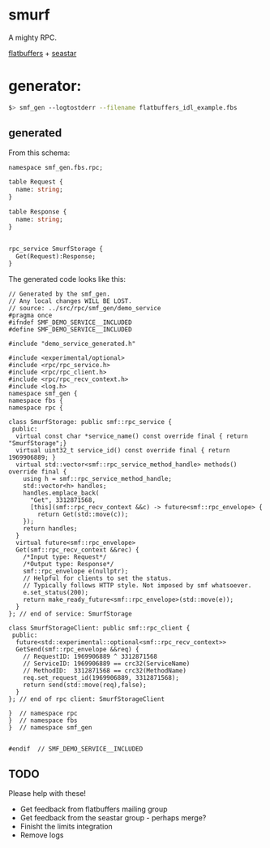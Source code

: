 # smurf

A mighty RPC.

[flatbuffers](http://google.github.io/flatbuffers/) + [seastar](http://seastar-project.org)

# generator:

```bash
$> smf_gen --logtostderr --filename flatbuffers_idl_example.fbs

```

## generated

From this schema:

```protobuf
namespace smf_gen.fbs.rpc;

table Request {
  name: string;
}

table Response {
  name: string;
}


rpc_service SmurfStorage {
  Get(Request):Response;
}

```

The generated code looks like this:

```
// Generated by the smf_gen.
// Any local changes WILL BE LOST.
// source: ../src/rpc/smf_gen/demo_service
#pragma once
#ifndef SMF_DEMO_SERVICE__INCLUDED
#define SMF_DEMO_SERVICE__INCLUDED

#include "demo_service_generated.h"

#include <experimental/optional>
#include <rpc/rpc_service.h>
#include <rpc/rpc_client.h>
#include <rpc/rpc_recv_context.h>
#include <log.h>
namespace smf_gen {
namespace fbs {
namespace rpc {

class SmurfStorage: public smf::rpc_service {
 public:
  virtual const char *service_name() const override final { return "SmurfStorage";}
  virtual uint32_t service_id() const override final { return 1969906889; }
  virtual std::vector<smf::rpc_service_method_handle> methods() override final {
    using h = smf::rpc_service_method_handle;
    std::vector<h> handles;
    handles.emplace_back(
      "Get", 3312871568,
      [this](smf::rpc_recv_context &&c) -> future<smf::rpc_envelope> {
        return Get(std::move(c));
    });
    return handles;
  }
  virtual future<smf::rpc_envelope>
  Get(smf::rpc_recv_context &&rec) {
    /*Input type: Request*/
    /*Output type: Response*/
    smf::rpc_envelope e(nullptr);
    // Helpful for clients to set the status.
    // Typically follows HTTP style. Not imposed by smf whatsoever.
    e.set_status(200);
    return make_ready_future<smf::rpc_envelope>(std::move(e));
  }
}; // end of service: SmurfStorage

class SmurfStorageClient: public smf::rpc_client {
 public:
  future<std::experimental::optional<smf::rpc_recv_context>>
  GetSend(smf::rpc_envelope &&req) {
    // RequestID: 1969906889 ^ 3312871568
    // ServiceID: 1969906889 == crc32(ServiceName)
    // MethodID:  3312871568 == crc32(MethodName)
    req.set_request_id(1969906889, 3312871568);
    return send(std::move(req),false);
  }
}; // end of rpc client: SmurfStorageClient

}  // namespace rpc
}  // namespace fbs
}  // namespace smf_gen


#endif  // SMF_DEMO_SERVICE__INCLUDED

```

## TODO

Please help with these!

* Get feedback from flatbuffers mailing group
* Get feedback from the seastar group - perhaps merge?
* Finisht the limits integration
* Remove logs
